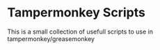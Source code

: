 # Tampermonkey Scripts

This is a small collection of usefull scripts to use in tampermonkey/greasemonkey



